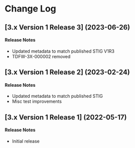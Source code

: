 # Change Log

## [3.x Version 1 Release 3] (2023-06-26)

#### Release Notes
- Updated metadata to match published STIG V1R3
- TDFW-3X-000002 removed


## [3.x Version 1 Release 2] (2023-02-24)

#### Release Notes
- Updated metadata to match published STIG
- Misc test improvements

## [3.x Version 1 Release 1] (2022-05-17)

#### Release Notes
- Initial release